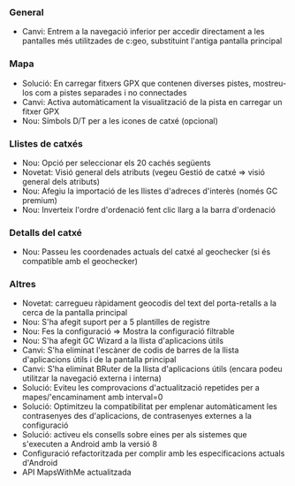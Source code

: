 ### General
- Canvi: Entrem a la navegació inferior per accedir directament a les pantalles més utilitzades de c:geo, substituint l'antiga pantalla principal

### Mapa
- Solució: En carregar fitxers GPX que contenen diverses pistes, mostreu-los com a pistes separades i no connectades
- Canvi: Activa automàticament la visualització de la pista en carregar un fitxer GPX
- Nou: Símbols D/T per a les icones de catxé (opcional)

### Llistes de catxés
- Nou: Opció per seleccionar els 20 cachés següents
- Novetat: Visió general dels atributs (vegeu Gestió de catxé => visió general dels atributs)
- Nou: Afegiu la importació de les llistes d'adreces d'interès (només GC premium)
- Nou: Inverteix l'ordre d'ordenació fent clic llarg a la barra d'ordenació

### Detalls del catxé
- Nou: Passeu les coordenades actuals del catxé al geochecker (si és compatible amb el geochecker)

### Altres
- Novetat: carregueu ràpidament geocodis del text del porta-retalls a la cerca de la pantalla principal
- Nou: S'ha afegit suport per a 5 plantilles de registre
- Nou: Fes la configuració => Mostra la configuració filtrable
- Nou: S'ha afegit GC Wizard a la llista d'aplicacions útils
- Canvi: S'ha eliminat l'escàner de codis de barres de la llista d'aplicacions útils i de la pantalla principal
- Canvi: S'ha eliminat BRuter de la llista d'aplicacions útils (encara podeu utilitzar la navegació externa i interna)
- Solució: Eviteu les comprovacions d'actualització repetides per a mapes/'encaminament amb interval=0
- Solució: Optimitzeu la compatibilitat per emplenar automàticament les contrasenyes des d'aplicacions, de contrasenyes externes a la configuració
- Solució: activeu els consells sobre eines per als sistemes que s'executen a Android amb la versió 8
- Configuració refactoritzada per complir amb les especificacions actuals d'Android
- API MapsWithMe actualitzada

